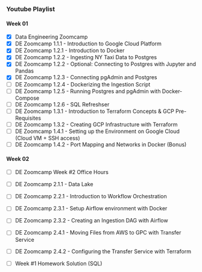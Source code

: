### Youtube Playlist

#### Week 01

- [x] Data Engineering Zoomcamp
- [x] DE Zoomcamp 1.1.1 - Introduction to Google Cloud Platform
- [x] DE Zoomcamp 1.2.1 - Introduction to Docker
- [x] DE Zoomcamp 1.2.2 - Ingesting NY Taxi Data to Postgres
- [x] DE Zoomcamp 1.2.2 - Optional: Connecting to Postgres with Jupyter and Pandas
- [x] DE Zoomcamp 1.2.3 - Connecting pgAdmin and Postgres
- [ ] DE Zoomcamp 1.2.4 - Dockerizing the Ingestion Script
- [ ] DE Zoomcamp 1.2.5 - Running Postgres and pgAdmin with Docker-Compose
- [ ] DE Zoomcamp 1.2.6 - SQL Refreshser
- [ ] DE Zoomcamp 1.3.1 - Introduction to Terraform Concepts & GCP Pre-Requisites
- [ ] DE Zoomcamp 1.3.2 - Creating GCP Infrastructure with Terraform
- [ ] DE Zoomcamp 1.4.1 - Setting up the Environment on Google Cloud (Cloud VM + SSH access)
- [ ] DE Zoomcamp 1.4.2 - Port Mapping and Networks in Docker (Bonus)

#### Week 02

- [ ] DE Zoomcamp Week #2 Office Hours
- [ ] DE Zoomcamp 2.1.1 - Data Lake
- [ ] DE Zoomcamp 2.2.1 - Introduction to Workflow Orchestration
- [ ] DE Zoomcamp 2.3.1 - Setup Airflow environment with Docker
- [ ] DE Zoomcamp 2.3.2 - Creating an Ingestion DAG with Airflow
- [ ] DE Zoomcamp 2.4.1 - Moving Files from AWS to GPC with Transfer Service
- [ ] DE Zoomcamp 2.4.2 - Configuring the Transfer Service with Terraform
- [ ] Week #1 Homework Solution (SQL)
        
